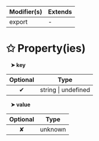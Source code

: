 | Modifier(s)                            | Extends                                    |
|----------------------------------------|--------------------------------------------|
| export | - |

# &#10025; Property(ies)

&nbsp;&nbsp; **&#10148; key**

| Optional                           | Type                         |
|:----------------------------------:|------------------------------|
| ✔ | string &#124; undefined |

&nbsp;&nbsp; **&#10148; value**

| Optional                           | Type                         |
|:----------------------------------:|------------------------------|
| ✘ | unknown |